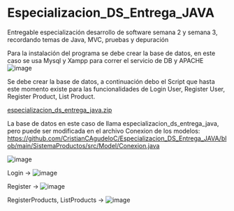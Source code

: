 # Especializacion_DS_Entrega_JAVA
Entregable especialización desarrollo de software semana 2 y semana 3, recordando temas de Java, MVC, pruebas y depuración

Para la instalación del programa se debe crear la base de datos, en este caso se usa Mysql y Xampp para correr el servicio de DB y APACHE
![image](https://user-images.githubusercontent.com/108492468/229163034-1c23f466-1265-4a73-8e20-5b902fc5599a.png)

Se debe crear la base de datos, a continuación debo el Script que hasta este momento existe para las funcionalidades de Login User, Register User, Register Product, List Product.

[especializacion_ds_entrega_java.zip](https://github.com/CristianCAgudeloC/Especializacion_DS_Entrega_JAVA/files/11123431/especializacion_ds_entrega_java.zip)

La base de datos en este caso de llama especializacion_ds_entrega_java, pero puede ser modificada en el archivo Conexion de los modelos: https://github.com/CristianCAgudeloC/Especializacion_DS_Entrega_JAVA/blob/main/SistemaProductos/src/Model/Conexion.java

![image](https://user-images.githubusercontent.com/108492468/229164835-3f4da710-2c2d-46e4-b316-37f9e8162d93.png)

Login -> 
![image](https://user-images.githubusercontent.com/108492468/229165096-239cec3e-c588-4aa9-a3e1-f1f3a8efb078.png)

Register ->
![image](https://user-images.githubusercontent.com/108492468/229165180-ed6521c4-f43f-42f6-8528-6d2956f27099.png)

RegisterProducts, ListProducts ->
![image](https://user-images.githubusercontent.com/108492468/229165419-a08fb759-9ed3-41f1-808b-90732b50aac4.png)



